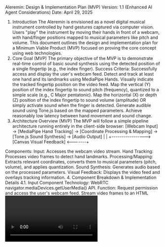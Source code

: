 AIeremin: Design & Implementation Plan (MVP)
Version: 1.1 (Enhanced AI Agent Considerations)
Date: April 29, 2025
1. Introduction
The AIeremin is envisioned as a novel digital musical instrument controlled by hand gestures captured via computer vision. Users "play" the instrument by moving their hands in front of a webcam, with hand/finger positions mapped to musical parameters like pitch and volume. This document outlines the design and implementation plan for a Minimum Viable Product (MVP) focused on proving the core concept using web technologies.
2. Core Goal (MVP)
The primary objective of the MVP is to demonstrate real-time control of basic sound synthesis using the detected position of a single fingertip (e.g., the index finger).
Success Criteria:
Successfully access and display the user's webcam feed.
Detect and track at least one hand and its landmarks using MediaPipe Hands.
Visually indicate the tracked fingertip position on the video feed.
Map the vertical (Y) position of the index fingertip to sound pitch (frequency), quantized to a simple scale (e.g., C Major pentatonic).
Map the horizontal (X) or depth (Z) position of the index fingertip to sound volume (amplitude) OR simply activate sound when the finger is detected.
Generate audible sound using Tone.js based on the mapped parameters.
Achieve reasonably low latency between hand movement and sound change.
3. Architecture Overview (MVP)
The MVP will follow a simple pipeline architecture running entirely in the client-side browser:
[Webcam Input] -> [MediaPipe Hand Tracking] -> [Coordinate Processing & Mapping] -> [Tone.js Sound Synthesis] -> [Audio Output]
      |                                                    |
      +-----------------> [Canvas Visual Feedback] <-------+


Components:
Input: Accesses the webcam video stream.
Hand Tracking: Processes video frames to detect hand landmarks.
Processing/Mapping: Extracts relevant coordinates, converts them to musical parameters (pitch, volume), and applies quantization.
Sound Synthesis: Generates audio based on the processed parameters.
Visual Feedback: Displays the video feed and overlays tracking information.
4. Component Breakdown & Implementation Details
4.1. Input Component
Technology: WebRTC navigator.mediaDevices.getUserMedia() API.
Function: Request permission and access the user's webcam feed. Stream video frames to an HTML <video> element (can be hidden).
AI Considerations:
Requires handling permissions requests and potential errors (NotAllowedError, NotFoundError).
Needs to manage the video stream lifecycle.
4.2. Hand Tracking Component
Technology: MediaPipe Hands (JavaScript Solution - Use the newer @mediapipe/tasks-vision HandLandmarker Task API).
Load via CDN: @mediapipe/tasks-vision (WASM files and JS bundle).
Function: Initialize the HandLandmarker model. Process video frames in a loop using detectForVideo. Output detected hand landmarks.
Configuration (MVP):
runningMode: 'VIDEO'
numHands: 1
minHandDetectionConfidence: 0.5
minHandPresenceConfidence: 0.5 (for VIDEO mode)
minTrackingConfidence: 0.5
Output Data: HandLandmarkerResult object containing landmarks (normalized x, y, z), worldLandmarks, and handedness.
landmarks: Array of arrays (one per hand), each containing 21 landmark objects {x, y, z}. Coordinates are normalized [0.0, 1.0] relative to the video frame dimensions. Origin is top-left.
Target Landmark (MVP): Index finger tip (Landmark ID: 8).
AI Considerations:
Requires asynchronous loading of the model and WASM files using FilesetResolver.
The main loop will call handLandmarker.detectForVideo(videoElement, timestamp). Results are handled synchronously within the loop or via a listener if using 'LIVE_STREAM' mode (prefer 'VIDEO' for requestAnimationFrame integration).
Need to handle cases where result.landmarks is empty or undefined.
Understand the coordinate system (normalized, origin top-left) is crucial for mapping.
4.3. Processing & Mapping Component
Technology: Custom JavaScript logic.
Function:
Extract the x, y, z coordinates of the target landmark (#8) from the HandLandmarkerResult.
Pitch Mapping: Convert normalized y to a MIDI note within a defined range, applying inversion.
Quantization: Snap the calculated MIDI note to the closest note in a predefined scale. Convert the quantized MIDI note back to frequency (Hz).
Volume Mapping: Convert normalized x or z (or use detection status) to a decibel (dB) value within a defined range.
AI Considerations:
Coordinate transformation logic needs to be precise.
Quantization algorithm implementation.
State management for smooth transitions (e.g., previous frequency/volume).
4.4. Sound Synthesis Component
Technology: Tone.js library.
Load via CDN: https://unpkg.com/tone
Function:
Initialize Tone.js audio context (await Tone.start()).
Create a synthesizer instance (Tone.Synth, Tone.AMSynth, etc.).
Update synth parameters (frequency, volume) using rampTo based on mapped values.
AI Considerations:
Handle the user gesture requirement for Tone.start().
Manage the synth lifecycle.
Use rampTo for smooth parameter changes.
4.5. Visual Feedback Component
Technology: HTML <canvas> element and the Canvas 2D API.
Function:
Draw the video frame to the canvas.
Convert normalized landmark coordinates to canvas pixel coordinates.
Draw visual indicators (dots, circles) for tracked landmarks.
AI Considerations:
Efficient drawing within requestAnimationFrame.
Accurate coordinate conversion.
5. Technology Stack (MVP)
Language: JavaScript (ES6+)
Markup/Styling: HTML5, CSS3
Core APIs: WebRTC (getUserMedia), Canvas 2D API, Web Audio API (via Tone.js)
Libraries:
MediaPipe HandLandmarker: @mediapipe/tasks-vision
Tone.js: tone
6. Implementation Steps (MVP)
HTML Setup: Create index.html with <video id="webcamVideo">, <canvas id="outputCanvas">, and <button id="startButton">. Add basic CSS for layout (e.g., canvas overlays video or is positioned nearby).
JS Setup: Create script.js.
Constants & Configuration: Define constants for MIDI range, volume range, scale notes, MediaPipe model paths, target landmark ID, etc.
DOM References: Get references to video, canvas, button elements. Get canvas 2D context.
State Variables: Initialize variables for handLandmarker, synth, canvasCtx, videoElement, isRunning, lastVideoTime, detectedLandmarks.
Implement setupCamera(): Async function using navigator.mediaDevices.getUserMedia({video: true}). Sets videoElement.srcObject. Returns promise resolving when stream is ready. Handles errors.
Implement loadHandLandmarker(): Async function. Uses FilesetResolver.forVisionTasks to locate WASM files. Creates HandLandmarker instance using HandLandmarker.createFromOptions with MVP configuration (runningMode: 'VIDEO', numHands: 1, etc.). Stores instance in state. Handles errors.
Implement setupToneJS(): Async function. Calls await Tone.start(). Initializes synth = new Tone.Synth().toDestination() (or other synth type). Stores synth in state. Handles errors (e.g., user blocking audio).
Implement mapCoordinatesToMusic(): Function takes landmark object {x, y, z} as input.
Calculates rawMidiNote based on y, inversion, and MIDI range constants.
Implements quantizeNote(midiNote, scale) helper function (takes MIDI note and scale array, returns closest MIDI note in scale).
Calls quantizeNote to get quantizedMidi.
Converts quantizedMidi to frequencyHz using Tone.Frequency(quantizedMidi, "midi").toFrequency().
Calculates volumeDb based on chosen mapping (Option A, B, or C from 4.3) using x or z and volume range constants. Clamps volume if necessary.
Returns { frequencyHz, volumeDb }.
Implement drawVisuals(): Function takes landmarks array (from HandLandmarkerResult) as input.
Clears the canvas: canvasCtx.clearRect(0, 0, canvasElement.width, canvasElement.height).
Draws the current video frame: canvasCtx.drawImage(videoElement, 0, 0, canvasElement.width, canvasElement.height).
If landmarks array is not empty:
Iterate through the landmarks of the first hand (landmarks[0]).
For the target landmark (#8):
Convert normalized x, y to canvas coordinates: pixelX = landmark.x * canvasElement.width, pixelY = landmark.y * canvasElement.height.
Draw a distinct circle/dot at pixelX, pixelY.
Optionally draw other landmarks with a different style.
Implement predictWebcam(): The main loop function.
If videoElement.readyState < 2 or !isRunning, return.
Check if video time has changed (videoElement.currentTime !== lastVideoTime).
If time changed:
Update lastVideoTime = videoElement.currentTime.
Call handLandmarker.detectForVideo(videoElement, performance.now()). Store the result.
Process Results:
Check if result.landmarks && result.landmarks.length > 0.
If yes:
Get the index fingertip landmark: const fingerTip = result.landmarks[0][TARGET_LANDMARK_ID];
Call mapCoordinatesToMusic(fingerTip) to get { frequencyHz, volumeDb }.
Update synth: synth.frequency.rampTo(frequencyHz, 0.05);, synth.volume.rampTo(volumeDb, 0.05);.
Store result.landmarks in detectedLandmarks state for drawing.
If no (no hand detected):
Ramp synth volume down: synth.volume.rampTo(-Infinity, 0.1);.
Clear detectedLandmarks state (detectedLandmarks = null;).
Draw Visuals: Call drawVisuals(detectedLandmarks).
Schedule the next frame: requestAnimationFrame(predictWebcam);
Implement startApp(): Async function called by button click.
Sets isRunning = true. Hides button, shows canvas/video.
Calls await setupCamera().
Calls await loadHandLandmarker().
Calls await setupToneJS().
Starts the main loop: predictWebcam().
Includes error handling for each step, providing user feedback (e.g., alert, status message).
Event Listener: Attach startApp to the "Start" button's click event. Ensure it only runs once.
7. AI Agent Coding Considerations (Detailed Specification)
This section provides specific instructions for an LLM agent tasked with generating the JavaScript code for the AIeremin MVP.
7.1. Global Scope & Initialization
Objective: Set up constants, configuration, DOM references, and initial state.
Action:
Define constants: TARGET_LANDMARK_ID = 8, MIDI_RANGE = [60, 84], VOLUME_RANGE_DB = [-30, -5], SCALE_NOTES_MIDI = [60, 62, 64, 67, 69] (C Major Pentatonic starting C4), MEDIAPIPE_WASM_PATH = 'https://cdn.jsdelivr.net/npm/@mediapipe/tasks-vision@latest/wasm', RAMP_TIME = 0.05.
Get DOM element references: videoElement = document.getElementById('webcamVideo'), canvasElement = document.getElementById('outputCanvas'), startButton = document.getElementById('startButton').
Get canvas context: canvasCtx = canvasElement.getContext('2d').
Initialize state variables: let handLandmarker = null;, let synth = null;, let isRunning = false;, let lastVideoTime = -1;, let detectedLandmarks = null;.
Dependencies: Assumes HTML elements with specified IDs exist.
7.2. Function: setupCamera()
Objective: Access webcam and link to video element.
Signature: async function setupCamera()
Logic:
Use await navigator.mediaDevices.getUserMedia({ video: { width: 640, height: 480 }, audio: false }). (Specify dimensions).
Assign the resulting stream to videoElement.srcObject.
Return a Promise that resolves when the videoElement emits the loadedmetadata event.
Error Handling: Catch potential getUserMedia errors (NotAllowedError, NotFoundError, etc.). Log errors and display a user-friendly message (e.g., update a status div). Reject the promise on error.
Return: Promise<void>
7.3. Function: loadHandLandmarker()
Objective: Load and configure the MediaPipe HandLandmarker model.
Signature: async function loadHandLandmarker()
Logic:
Create vision task fileset resolver: const vision = await FilesetResolver.forVisionTasks(MEDIAPIPE_WASM_PATH);
Create HandLandmarker: handLandmarker = await HandLandmarker.createFromOptions(vision, { baseOptions: { modelAssetPath: 'https://storage.googleapis.com/mediapipe-models/hand_landmarker/hand_landmarker/float16/latest/hand_landmarker.task', delegate: 'GPU' }, runningMode: 'VIDEO', numHands: 1, minHandDetectionConfidence: 0.5, minHandPresenceConfidence: 0.5, minTrackingConfidence: 0.5 }); (Use appropriate model path).
Error Handling: Catch errors during loading/creation. Log errors and display a user message.
Return: Promise<void>
State Change: Assigns the created instance to the global handLandmarker variable.
7.4. Function: setupToneJS()
Objective: Initialize Tone.js audio context and create the synthesizer.
Signature: async function setupToneJS()
Logic:
Call await Tone.start(). This must be triggered by user interaction (handled in startApp).
Create the synth: synth = new Tone.Synth({ oscillator: { type: 'sine' }, envelope: { attack: 0.01, decay: 0.1, sustain: 0.5, release: 0.2 } }).toDestination(); (Example synth config).
Error Handling: Catch potential errors from Tone.start() (e.g., if context cannot be created). Log errors, display message.
Return: Promise<void>
State Change: Assigns the created synth to the global synth variable.
7.5. Function: quantizeNote(midiNote, scaleMidiNotes)
Objective: Find the MIDI note within the provided scale array that is closest to the input MIDI note.
Signature: function quantizeNote(midiNote, scaleMidiNotes)
Logic:
Initialize closestNote = scaleMidiNotes[0] and minDifference = Math.abs(midiNote - closestNote).
Iterate through the scaleMidiNotes array (starting from the second element).
For each scaleNote, calculate difference = Math.abs(midiNote - scaleNote).
If difference < minDifference, update minDifference = difference and closestNote = scaleNote.
Return closestNote.
Input: midiNote (number), scaleMidiNotes (array of numbers).
Return: number (the closest MIDI note from the scale).
7.6. Function: mapCoordinatesToMusic(landmark)
Objective: Convert a single landmark's coordinates into frequency and volume.
Signature: function mapCoordinatesToMusic(landmark)
Input: landmark (object { x: number, y: number, z: number }).
Logic:
Pitch:
normalizedY = landmark.y;
invertedY = 1.0 - normalizedY; // Invert Y
midiNoteRaw = MIDI_RANGE[0] + invertedY * (MIDI_RANGE[1] - MIDI_RANGE[0]); // Scale to MIDI range
quantizedMidi = quantizeNote(midiNoteRaw, SCALE_NOTES_MIDI); // Quantize
frequencyHz = Tone.Frequency(quantizedMidi, "midi").toFrequency(); // Convert to Hz
Volume (Implement Option B: X-axis):
normalizedX = landmark.x;
volumeDb = VOLUME_RANGE_DB[0] + normalizedX * (VOLUME_RANGE_DB[1] - VOLUME_RANGE_DB[0]); // Scale to dB range
volumeDb = Math.max(VOLUME_RANGE_DB[0], Math.min(VOLUME_RANGE_DB[1], volumeDb)); // Clamp volume
Return { frequencyHz, volumeDb }.
Dependencies: MIDI_RANGE, VOLUME_RANGE_DB, SCALE_NOTES_MIDI constants, quantizeNote function, Tone.Frequency.
Return: object { frequencyHz: number, volumeDb: number }.
7.7. Function: drawVisuals(landmarks)
Objective: Draw video feed and landmark overlays onto the canvas.
Signature: function drawVisuals(landmarks)
Input: landmarks (array of arrays of landmark objects, or null).
Logic:
canvasCtx.clearRect(0, 0, canvasElement.width, canvasElement.height);
canvasCtx.drawImage(videoElement, 0, 0, canvasElement.width, canvasElement.height);
If landmarks && landmarks.length > 0:
const handLandmarks = landmarks[0];
Set drawing style for target landmark (e.g., fillStyle = 'red', radius = 5).
const targetLandmark = handLandmarks[TARGET_LANDMARK_ID];
const pixelX = targetLandmark.x * canvasElement.width;
const pixelY = targetLandmark.y * canvasElement.height;
canvasCtx.beginPath();
canvasCtx.arc(pixelX, pixelY, 5, 0, 2 * Math.PI);
canvasCtx.fill();
(Optional) Loop through other landmarks and draw smaller dots.
Dependencies: canvasCtx, canvasElement, videoElement, TARGET_LANDMARK_ID.
7.8. Function: predictWebcam()
Objective: Main loop for processing video frames, detecting hands, mapping data, updating audio, and drawing visuals.
Signature: function predictWebcam()
Logic:
Check guards: if (videoElement.readyState < videoElement.HAVE_ENOUGH_DATA || !isRunning || !handLandmarker || !synth) { requestAnimationFrame(predictWebcam); return; }
Check time: const now = performance.now(); if (videoElement.currentTime === lastVideoTime) { requestAnimationFrame(predictWebcam); return; }
Update time: lastVideoTime = videoElement.currentTime;
Detect: const result = handLandmarker.detectForVideo(videoElement, now);
Process:
if (result.landmarks && result.landmarks.length > 0) { ... } else { ... } (as detailed in Step 11 of Section 6).
Inside if: Get landmark #8, call mapCoordinatesToMusic, update synth.frequency and synth.volume using rampTo(value, RAMP_TIME), update detectedLandmarks = result.landmarks.
Inside else: synth.volume.rampTo(-Infinity, 0.1), detectedLandmarks = null.
Draw: drawVisuals(detectedLandmarks);
Loop: requestAnimationFrame(predictWebcam);
Dependencies: All state variables, helper functions (mapCoordinatesToMusic, drawVisuals), RAMP_TIME.
State Change: Modifies lastVideoTime, detectedLandmarks. Interacts with synth.
7.9. Function: startApp()
Objective: Orchestrate the application startup sequence triggered by user interaction.
Signature: async function startApp()
Logic:
if (isRunning) return;
isRunning = true;
Update UI (e.g., startButton.disabled = true; startButton.textContent = 'Loading...';). Display status messages.
try { ... } catch (error) { ... } block for the entire setup.
Inside try:
await setupCamera(); (Update status message)
await loadHandLandmarker(); (Update status message)
await setupToneJS(); (Update status message)
Update UI (startButton.style.display = 'none';, etc.)
Call predictWebcam(); to start the loop.
Inside catch:
Log the error.
Display a user-friendly error message.
Reset state: isRunning = false; startButton.disabled = false; startButton.textContent = 'Start';.
Dependencies: setupCamera, loadHandLandmarker, setupToneJS, predictWebcam, state variables.
7.10. Event Listener Setup
Objective: Connect the startApp function to the button click.
Action: startButton.addEventListener('click', startApp);
7.11. General Considerations for AI Agent
Code Style: Use modern JavaScript (ES6+), async/await, const/let. Add JSDoc comments for functions.
Modularity: Implement the functions as specified above. Avoid putting all logic directly into the event listener or main loop.
Error Handling: Implement robust try...catch blocks in async functions and API calls. Provide informative user feedback for errors (e.g., update a dedicated status <div> on the page).
Performance: The predictWebcam loop should be efficient. Avoid unnecessary calculations or allocations inside the loop. Rely on requestAnimationFrame for scheduling.
Configuration: Ensure all magic numbers and configuration values are defined as constants at the top for easy tuning.
8. Future Enhancements (Post-MVP)
Multi-finger tracking and polyphony/multi-parameter control.
Gesture recognition (using landmark relationships) for controls (e.g., instrument change, looping).
More sophisticated synthesizers and effects in Tone.js.
UI for selecting scales, keys, instruments, and mapping configurations.
Visualizations beyond simple landmark dots (e.g., connecting lines, visual representation of sound).
Explore Z-axis mapping more deeply.
(Ambitious) Eye-tracking integration.
9. Conclusion
This plan outlines a feasible approach to building an MVP of the AIeremin concept using standard web technologies. By focusing on the core interaction (single fingertip to sound) and leveraging powerful libraries like MediaPipe and Tone.js, a functional prototype can be developed to validate the idea and provide a foundation for future enhancements. Careful attention to coordinate mapping, real-time performance, and user feedback will be crucial for success. The detailed specifications in Section 7 should enable an AI coding agent to generate a significant portion of the required JavaScript code.
